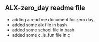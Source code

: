 ## ALX-zero_day readme file

- adding a read me document for zero day.
- added some alx file in bash
- added some school file in bash
- added some c_is_fun file in c
